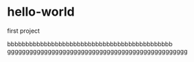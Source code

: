 # hello-world
first project

bbbbbbbbbbbbbbbbbbbbbbbbbbbbbbbbbbbbbbbbbbbbb
ggggggggggggggggggggggggggggggggggggggggggggggggg
